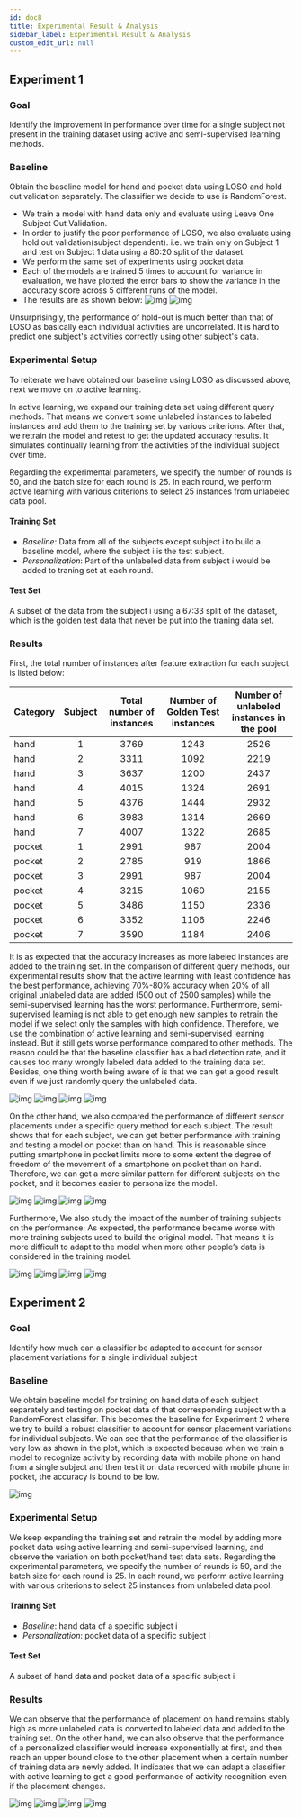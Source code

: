 ```yaml
---
id: doc8
title: Experimental Result & Analysis
sidebar_label: Experimental Result & Analysis 
custom_edit_url: null
---
```

## Experiment 1
### Goal
Identify the improvement in performance over time for a single subject not present in the training dataset using active and semi-supervised learning methods.

### Baseline
Obtain the baseline model for hand and pocket data using LOSO and hold out validation separately. The classifier we decide to use is RandomForest.
- We train a model with hand data only and evaluate using Leave One Subject Out Validation. 
- In order to justify the poor performance of LOSO, we also evaluate using hold out validation(subject dependent). i.e. we train only on Subject 1 and test on Subject 1 data using a 80:20 split of the dataset.
- We perform the same set of experiments using pocket data.
- Each of the models are trained 5 times to account for variance in evaluation, we have plotted the error bars to show the variance in the accuracy score across 5 different runs of the model.
- The results are as shown below:
![img](../static/img/basline_1.png) 
![img](../static/img/basline_2.png)

Unsurprisingly, the performance of hold-out is much better than that of LOSO as basically each individual activities are uncorrelated. It is hard to predict one subject's activities correctly using other subject's data.

### Experimental Setup
To reiterate we have obtained our baseline using LOSO as discussed above, next we move on to active learning.

In active learning, we expand our training data set using different query methods. That means we convert some unlabeled instances to labeled instances and add them to the training set by various criterions. After that, we retrain the model and retest to get the updated accuracy results. It simulates continually learning from the activities of the individual subject over time. 

Regarding the experimental parameters, we specify the number of rounds is 50, and the batch size for each round is 25. In each round, we perform active learning with various criterions to select 25 instances from unlabeled data pool.

#### Training Set
- *Baseline*: Data from all of the subjects except subject i to build a baseline model, where the subject i is the test subject.
- *Personalization*: Part of the unlabeled data from subject i would be added to traning set at each round.

#### Test Set
A subset of the data from the subject i using a 67:33 split of the dataset, which is the golden test data that never be put into the traning data set.


### Results
First, the total number of instances after feature extraction for each subject is listed below:

| Category    |      Subject      |   Total number of instances  | Number of Golden Test instances | Number of unlabeled instances in the pool|
| ------------| :---------------: | :-------------------------:  | :-------------------------:     | :-------------------------:              |
| hand        |   1               |   3769                       |		1243					   |    2526								  |
| hand        |   2               |   3311                       |		1092				       |	2219                                  |
| hand        |   3               |   3637                       |		1200					   |    2437                                  |
| hand        |   4               |   4015						 |		1324					   |    2691                                  |
| hand        |   5               |   4376						 |		1444					   |    2932                                  |
| hand        |   6               |   3983						 |		1314					   |    2669                                  |
| hand        |   7               |   4007						 |      1322                       |    2685                                  |
| pocket      |   1               |   2991						 |       987                       |    2004                                  |
| pocket      |   2               |   2785						 |       919                       |    1866                                  |
| pocket      |   3               |   2991						 |       987                       |    2004                                  |
| pocket      |   4               |   3215						 |      1060                       |    2155                                  |
| pocket      |   5               |   3486						 |      1150                       |    2336                                  |
| pocket      |   6               |   3352						 |      1106                       |    2246                                  |
| pocket      |   7               |   3590						 |      1184                       |    2406                                  |


It is as expected that the accuracy increases as more labeled instances are added to the training set. In the comparison of different query methods, our experimental results show that the active learning with least confidence has the best performance, achieving 70%-80% accuracy when 20% of all original unlabeled data are added (500 out of 2500 samples) while the semi-supervised learning has the worst performance. Furthermore, semi-supervised learning is not able to get enough new samples to retrain the model if we select only the samples with high confidence. Therefore, we use the combination of active learning and semi-supervised learning instead. But it still gets worse performance compared to other methods. The reason could be that the baseline classifier has a bad detection rate, and it causes too many wrongly labeled data added to the training data set. Besides, one thing worth being aware of is that we can get a good result even if we just randomly query the unlabeled data.

![img](../static/img/cmp_diff_method_1.png) 
![img](../static/img/cmp_diff_method_2.png)
![img](../static/img/cmp_diff_method_3.png) 
![img](../static/img/cmp_diff_method_4.png)


On the other hand, we also compared the performance of different sensor placements under a specific query method for each subject. The result shows that for each subject, we can get better performance with training and testing a model on pocket than on hand. This is reasonable since putting smartphone in pocket limits more to some extent the degree of freedom of the movement of a smartphone on pocket than on hand. Therefore, we can get a more similar pattern for different subjects on the pocket, and it becomes easier to personalize the model.

![img](../static/img/cmp_diff_sensor_placement_1.png) 
![img](../static/img/cmp_diff_sensor_placement_2.png)
![img](../static/img/cmp_diff_sensor_placement_3.png) 
![img](../static/img/cmp_diff_sensor_placement_4.png)

Furthermore, We also study the impact of the number of training subjects on the performance: As expected, the performance became worse with more training subjects used to build the original model. That means it is more difficult to adapt to the model when more other people’s data is considered in the training model.

![img](../static/img/cmp_number_train_1.png) 
![img](../static/img/cmp_number_train_2.png)
![img](../static/img/cmp_number_train_3.png) 
![img](../static/img/cmp_number_train_4.png)

## Experiment 2
### Goal
Identify how much can a classifier be adapted to account for sensor placement variations for a single individual subject

### Baseline
We obtain baseline model for training on hand data of each subject separately and testing on pocket data of that corresponding subject with a RandomForest classifer. This becomes the baseline for Experiment 2 where we try to build a robust classifier to account for sensor placement variations for individual subjects. We can see that the performance of the classifier is very low as shown in the plot, which is expected because when we train a model to recognize activity by recording data with mobile phone on hand from a single subject and then test it on data recorded with mobile phone in pocket, the accuracy is bound to be low.

![img](../static/img/baseline_3.png)

### Experimental Setup
We keep expanding the training set and retrain the model by adding more pocket data using active learning and semi-supervised learning, and observe the variation on both pocket/hand test data sets.
Regarding the experimental parameters, we specify the number of rounds is 50, and the batch size for each round is 25. In each round, we perform active learning with various criterions to select 25 instances from unlabeled data pool.

#### Training Set
- *Baseline*: hand data of a specific subject i 
- *Personalization*: pocket data of a specific subject i

#### Test Set
A subset of hand data and pocket data of a specific subject i

### Results
We can observe that the performance of placement on hand remains stably high as more unlabeled data is converted to labeled data and added to the training set. On the other hand, we can also observe that the performance of a personalized classifier would increase exponentially at first, and then reach an upper bound close to the other placement when a certain number of training data are newly added. It indicates that we can adapt a classifier with active learning to get a good performance of activity recognition even if the placement changes.

![img](../static/img/train_test_diff_placement_3.png) 
![img](../static/img/train_test_diff_placement_4.png)
![img](../static/img/train_test_diff_placement_1.png) 
![img](../static/img/train_test_diff_placement_2.png)